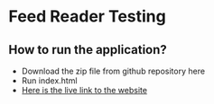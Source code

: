 <h1>Feed Reader Testing</h1>
<h2>How to run the application?</h2>

<ul>
    <li>Download the zip file from github repository here</li>
    <li>Run index.html</li>
    <li><a href="https://lucasparreiras.github.io/feedreader/">Here is the live link to the website</a></li>
</ul>